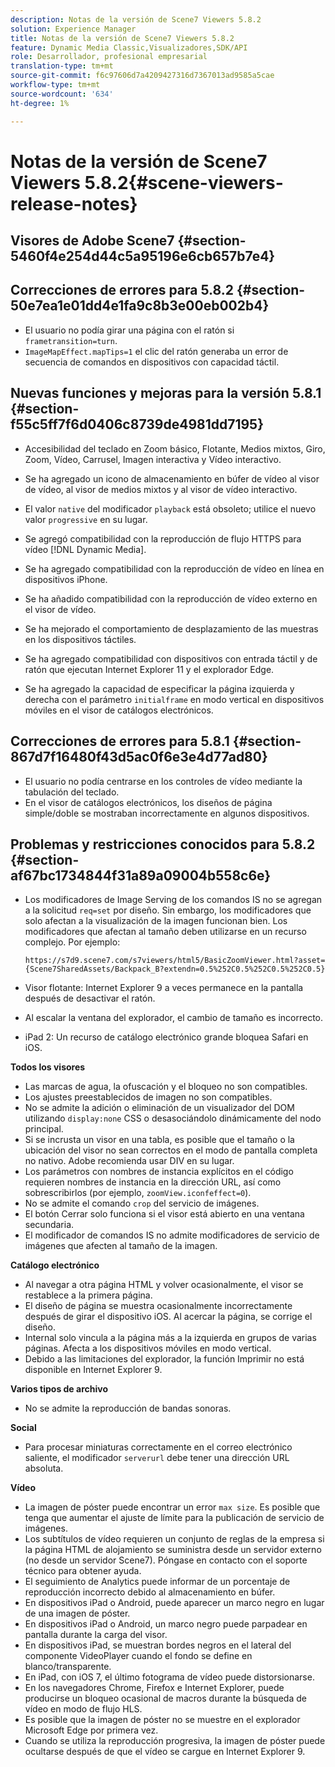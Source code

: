 ```yaml
---
description: Notas de la versión de Scene7 Viewers 5.8.2
solution: Experience Manager
title: Notas de la versión de Scene7 Viewers 5.8.2
feature: Dynamic Media Classic,Visualizadores,SDK/API
role: Desarrollador, profesional empresarial
translation-type: tm+mt
source-git-commit: f6c97606d7a4209427316d7367013ad9585a5cae
workflow-type: tm+mt
source-wordcount: '634'
ht-degree: 1%

---
```



# Notas de la versión de Scene7 Viewers 5.8.2{#scene-viewers-release-notes}

## Visores de Adobe Scene7 {#section-5460f4e254d44c5a95196e6cb657b7e4}

## Correcciones de errores para 5.8.2 {#section-50e7ea1e01dd4e1fa9c8b3e00eb002b4}

* El usuario no podía girar una página con el ratón si `frametransition=turn`.
* `ImageMapEffect.mapTips=1` el clic del ratón generaba un error de secuencia de comandos en dispositivos con capacidad táctil.

## Nuevas funciones y mejoras para la versión 5.8.1 {#section-f55c5ff7f6d0406c8739de4981dd7195}

* Accesibilidad del teclado en Zoom básico, Flotante, Medios mixtos, Giro, Zoom, Vídeo, Carrusel, Imagen interactiva y Vídeo interactivo.
* Se ha agregado un icono de almacenamiento en búfer de vídeo al visor de vídeo, al visor de medios mixtos y al visor de vídeo interactivo.
* El valor `native` del modificador `playback` está obsoleto; utilice el nuevo valor `progressive` en su lugar.

* Se agregó compatibilidad con la reproducción de flujo HTTPS para vídeo [!DNL Dynamic Media].
* Se ha agregado compatibilidad con la reproducción de vídeo en línea en dispositivos iPhone.
* Se ha añadido compatibilidad con la reproducción de vídeo externo en el visor de vídeo.
* Se ha mejorado el comportamiento de desplazamiento de las muestras en los dispositivos táctiles.
* Se ha agregado compatibilidad con dispositivos con entrada táctil y de ratón que ejecutan Internet Explorer 11 y el explorador Edge.
* Se ha agregado la capacidad de especificar la página izquierda y derecha con el parámetro `initialframe` en modo vertical en dispositivos móviles en el visor de catálogos electrónicos.

## Correcciones de errores para 5.8.1 {#section-867d7f16480f43d5ac0f6e3e4d77ad80}

* El usuario no podía centrarse en los controles de vídeo mediante la tabulación del teclado.
* En el visor de catálogos electrónicos, los diseños de página simple/doble se mostraban incorrectamente en algunos dispositivos.

## Problemas y restricciones conocidos para 5.8.2 {#section-af67bc1734844f31a89a09004b558c6e}

* Los modificadores de Image Serving de los comandos IS no se agregan a la solicitud `req=set` por diseño. Sin embargo, los modificadores que solo afectan a la visualización de la imagen funcionan bien. Los modificadores que afectan al tamaño deben utilizarse en un recurso complejo. Por ejemplo:

   `https://s7d9.scene7.com/s7viewers/html5/BasicZoomViewer.html?asset= {Scene7SharedAssets/Backpack_B?extendn=0.5%252C0.5%252C0.5%252C0.5}`

* Visor flotante: Internet Explorer 9 a veces permanece en la pantalla después de desactivar el ratón.
* Al escalar la ventana del explorador, el cambio de tamaño es incorrecto.
* iPad 2: Un recurso de catálogo electrónico grande bloquea Safari en iOS.

**Todos los visores**

* Las marcas de agua, la ofuscación y el bloqueo no son compatibles.
* Los ajustes preestablecidos de imagen no son compatibles.
* No se admite la adición o eliminación de un visualizador del DOM utilizando `display:none` CSS o desasociándolo dinámicamente del nodo principal.
* Si se incrusta un visor en una tabla, es posible que el tamaño o la ubicación del visor no sean correctos en el modo de pantalla completa no nativo. Adobe recomienda usar DIV en su lugar.
* Los parámetros con nombres de instancia explícitos en el código requieren nombres de instancia en la dirección URL, así como sobrescribirlos (por ejemplo, `zoomView.iconfeffect=0`).
* No se admite el comando `crop` del servicio de imágenes.
* El botón Cerrar solo funciona si el visor está abierto en una ventana secundaria.
* El modificador de comandos IS no admite modificadores de servicio de imágenes que afecten al tamaño de la imagen.

**Catálogo electrónico**

* Al navegar a otra página HTML y volver ocasionalmente, el visor se restablece a la primera página.
* El diseño de página se muestra ocasionalmente incorrectamente después de girar el dispositivo iOS. Al acercar la página, se corrige el diseño.
* Internal solo vincula a la página más a la izquierda en grupos de varias páginas. Afecta a los dispositivos móviles en modo vertical.
* Debido a las limitaciones del explorador, la función Imprimir no está disponible en Internet Explorer 9.

**Varios tipos de archivo**

* No se admite la reproducción de bandas sonoras.

**Social**

* Para procesar miniaturas correctamente en el correo electrónico saliente, el modificador `serverurl` debe tener una dirección URL absoluta.

**Vídeo**

* La imagen de póster puede encontrar un error `max size`. Es posible que tenga que aumentar el ajuste de límite para la publicación de servicio de imágenes.
* Los subtítulos de vídeo requieren un conjunto de reglas de la empresa si la página HTML de alojamiento se suministra desde un servidor externo (no desde un servidor Scene7). Póngase en contacto con el soporte técnico para obtener ayuda.
* El seguimiento de Analytics puede informar de un porcentaje de reproducción incorrecto debido al almacenamiento en búfer.
* En dispositivos iPad o Android, puede aparecer un marco negro en lugar de una imagen de póster.
* En dispositivos iPad o Android, un marco negro puede parpadear en pantalla durante la carga del visor.
* En dispositivos iPad, se muestran bordes negros en el lateral del componente VideoPlayer cuando el fondo se define en blanco/transparente.
* En iPad, con iOS 7, el último fotograma de vídeo puede distorsionarse.
* En los navegadores Chrome, Firefox e Internet Explorer, puede producirse un bloqueo ocasional de macros durante la búsqueda de vídeo en modo de flujo HLS.
* Es posible que la imagen de póster no se muestre en el explorador Microsoft Edge por primera vez.
* Cuando se utiliza la reproducción progresiva, la imagen de póster puede ocultarse después de que el vídeo se cargue en Internet Explorer 9.

